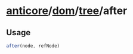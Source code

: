 # [anticore](../../../../../#reference)/[dom](../../#reference)/[tree](../#reference)/<a name="reference">after</a>

## Usage

```js
after(node, refNode)
```
